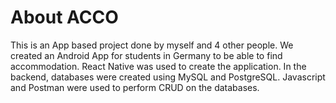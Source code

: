 # About ACCO

This is an App based project done by myself and 4 other people. We created an Android App for students in Germany to be able to find accommodation. React Native was used to create the application. In the backend, databases were created using MySQL and PostgreSQL. Javascript and Postman were used to perform CRUD on the databases.

